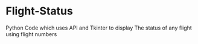 # Flight-Status

Python Code which uses API and Tkinter to display The status of any flight using flight numbers
